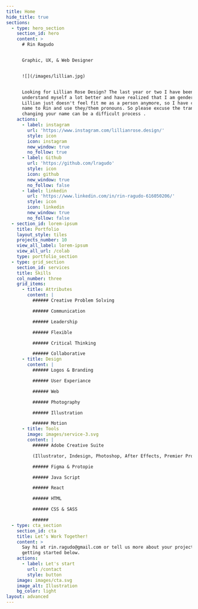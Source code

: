 ```yaml
---
title: Home
hide_title: true
sections:
  - type: hero_section
    section_id: hero
    content: >
      # Rin Ragudo


      Graphic, UX, & Web Designer


      ![](/images/lillian.jpg)


      Looking for Lillian Rose Design? The last year or two I have been able to
      understand myself a lot better and have realized that I am gender-fluid.
      Lillian just doesn't feel fit me as a person anymore, so I have changed my
      name to Rin and use they/them pronouns. So please excuse the transition,
      changing your name can be a difficult process .
    actions:
      - label: instagram
        url: 'https://www.instagram.com/lillianrose.design/'
        style: icon
        icon: instagram
        new_window: true
        no_follow: true
      - label: Github
        url: 'https://github.com/lragudo'
        style: icon
        icon: github
        new_window: true
        no_follow: false
      - label: linkedin
        url: 'https://www.linkedin.com/in/rin-ragudo-616050206/'
        style: icon
        icon: linkedin
        new_window: true
        no_follow: false
  - section_id: lorem-ipsum
    title: Portfolio
    layout_style: tiles
    projects_number: 10
    view_all_label: lorem-ipsum
    view_all_url: /colab
    type: portfolio_section
  - type: grid_section
    section_id: services
    title: Skills
    col_number: three
    grid_items:
      - title: Attributes
        content: |
          ###### Creative Problem Solving

          ###### Communication

          ###### Leadership

          ###### Flexible

          ###### Critical Thinking

          ###### Collaborative
      - title: Design
        content: |
          ###### Logos & Branding

          ###### User Experiance

          ###### Web

          ###### Photography

          ###### Illustration

          ###### Motion
      - title: Tools
        image: images/service-3.svg
        content: |
          ###### Adobe Creative Suite  

          (Illustrator, Indesign, Photoshop, After Effects, Premier Pro)

          ###### Figma & Protopie

          ###### Java Script

          ###### React

          ###### HTML

          ###### CSS & SASS

          ######
  - type: cta_section
    section_id: cta
    title: Let’s Work Together!
    content: >
      Say hi at rin.ragudo@gmail.com or tell us more about your project by
      getting started below.
    actions:
      - label: Let's start
        url: /contact
        style: button
    image: images/cta.svg
    image_alt: Illustration
    bg_color: light
layout: advanced
---
```

